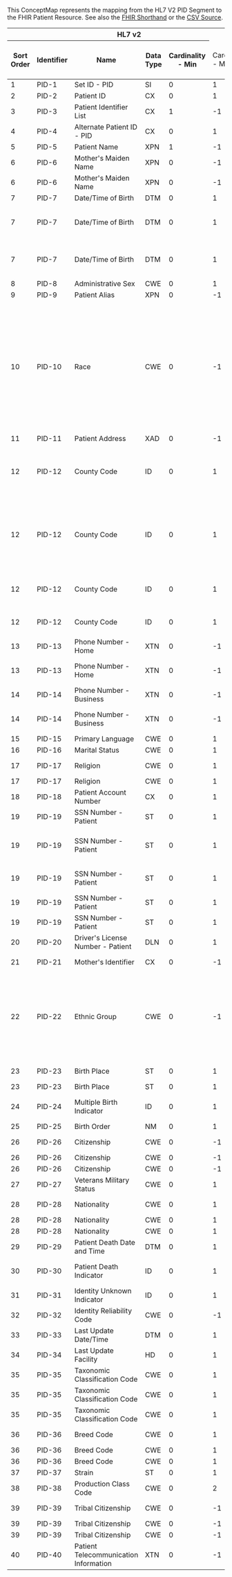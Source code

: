
This ConceptMap represents the mapping from the HL7 V2 PID Segment to the FHIR Patient Resource. See also the <a href='https://github.com/HL7/v2-to-fhir/blob/master/tank/Segment PID to Patient.fsh'>FHIR Shorthand</a> or the <a href='https://github.com/HL7/v2-to-fhir/blob/master/mappings/segments/HL7 Segment - FHIR R4_ PID[Patient] - PID.csv'>CSV Source</a>.
<table class='grid'><thead>
<tr><th colspan='6'>HL7 v2</th><th colspan='3'>Condition (IF True, args)</th><th colspan='7'>HL7 FHIR</th><th rowspan='2'>Comments</th></tr>
<tr><th title='Rows are listed in sequence of how they appear in the v2 standard. The first column, Sort Order, provides a sort order that can re-create the original v2 standard sequence in case one opts to re-sort/filter the rows.'>Sort Order</th><th title='Contains the formal Segment Name and Field Sequence according to the base standard using &quot;-&quot; as the delimiter.'>Identifier</th><th title='The formal name of the field in the most current published version.'>Name</th><th title='The data type of the field in the most current published version if not deprecated, otherwise the data type at the time it was deprecated and removed.'>Data Type</th><th title='The V2 min cardinality expressed numerically.'>Cardinality - Min</th><td style='border-right: 2px' title='The V2 max cardinality expressed numerically.'>Cardinality - Max</td><th title='Condition in an easy to read syntax (Computable ANTLR)'>Computable ANTLR</th><th title='Condition in FHIRPath Notation'>Computable FHIRPath</th><td style='border-right: 2px' title='Condition expressed in narrative form'>Narrative</td><th title='An existing FHIR attribute in the target FHIR version.'>FHIR Attribute</th><th title='A proposed extension. It will be expressed with #ext-...# around the proposed name. '>Extension</th><th title='The FHIR attribute&apos;s data type in the target FHIR version.'>Data Type</th><th title='The FHIR min cardinality expressed numerically.'>Cardinality - Min</th><td style='border-right: 2px' title='The FHIR max cardinality expressed numerically.'>Cardinality - Max</td><th title='The URL to the Data Type Map that is to be used for the attribute in this segment.'>Data Type Mapping</th><th title='The fixed or computed value to assign'>Assignment</th><th title='The URL to the Vocabulary Map that is to be used for the coded element for this attribute.'>Vocabulary Mapping<br/>(IS, ID, CE, CEN, CWE)</th></tr></thead>
<tbody>
<tr><td>1</td><td>PID-1</td><td>Set ID - PID</td><td>SI</td><td>0</td><td style='border-right: 2px'>1</td><td></td><td></td><td style='border-right: 2px'></td><td></td><td></td><td></td><td></td><td></td><td></td><td></td><td></td><td></td></tr>
<tr><td>2</td><td>PID-2</td><td>Patient ID</td><td>CX</td><td>0</td><td style='border-right: 2px'>1</td><td></td><td></td><td style='border-right: 2px'></td><td><a href='https://hl7.org/fhir/R4/Patient.Patient-definitions.html#Patient.identifier'>Patient.identifier</a></td><td></td><td><a href='https://hl7.org/fhir/R4/Patient.Patient-definitions.html#Patient.Identifier'>Patient.Identifier</a></td><td>0</td><td>-1</td><td><a href='ConceptMap-datatype-cx-to-identifier.html'>CX[Identifier]</a></td><td></td><td></td><td></td></tr>
<tr><td>3</td><td>PID-3</td><td>Patient Identifier List</td><td>CX</td><td>1</td><td style='border-right: 2px'>-1</td><td></td><td></td><td style='border-right: 2px'></td><td><a href='https://hl7.org/fhir/R4/Patient.Patient-definitions.html#Patient.identifier'>Patient.identifier</a></td><td></td><td><a href='https://hl7.org/fhir/R4/Patient.Patient-definitions.html#Patient.Identifier'>Patient.Identifier</a></td><td>0</td><td>-1</td><td><a href='ConceptMap-datatype-cx-to-identifier.html'>CX[Identifier]</a></td><td></td><td></td><td></td></tr>
<tr><td>4</td><td>PID-4</td><td>Alternate Patient ID - PID</td><td>CX</td><td>0</td><td style='border-right: 2px'>1</td><td></td><td></td><td style='border-right: 2px'></td><td><a href='https://hl7.org/fhir/R4/Patient.Patient-definitions.html#Patient.identifier'>Patient.identifier</a></td><td></td><td><a href='https://hl7.org/fhir/R4/Patient.Patient-definitions.html#Patient.Identifier'>Patient.Identifier</a></td><td>0</td><td>-1</td><td><a href='ConceptMap-datatype-cx-to-identifier.html'>CX[Identifier]</a></td><td></td><td></td><td></td></tr>
<tr><td>5</td><td>PID-5</td><td>Patient Name</td><td>XPN</td><td>1</td><td style='border-right: 2px'>-1</td><td></td><td></td><td style='border-right: 2px'></td><td><a href='https://hl7.org/fhir/R4/Patient.Patient-definitions.html#Patient.name'>Patient.name</a></td><td></td><td><a href='https://hl7.org/fhir/R4/Patient.Patient-definitions.html#Patient.HumanName'>Patient.HumanName</a></td><td>0</td><td>-1</td><td><a href='ConceptMap-datatype-xpn-to-humanname.html'>XPN[HumanName]</a></td><td></td><td></td><td></td></tr>
<tr><td>6</td><td>PID-6</td><td>Mother's Maiden Name</td><td>XPN</td><td>0</td><td style='border-right: 2px'>-1</td><td></td><td></td><td style='border-right: 2px'></td><td><a href='https://hl7.org/fhir/R4/Patient.Patient-definitions.html#Patient.extension.url'>Patient.extension.url</a></td><td></td><td><a href='https://hl7.org/fhir/R4/Patient.Patient-definitions.html#Patient.uri'>Patient.uri</a></td><td>1</td><td>1</td><td></td><td></td><td>"<a href='http://hl7.org/fhir/StructureDefinition/patient-mothersMaidenName'>http://hl7.org/fhir/StructureDefinition/patient-mothersMaidenName</a>"</td><td></td></tr>
<tr><td>6</td><td>PID-6</td><td>Mother's Maiden Name</td><td>XPN</td><td>0</td><td style='border-right: 2px'>-1</td><td></td><td></td><td style='border-right: 2px'></td><td><a href='https://hl7.org/fhir/R4/Patient.Patient-definitions.html#Patient.extension.valueString'>Patient.extension.valueString</a></td><td></td><td><a href='https://hl7.org/fhir/R4/Patient.Patient-definitions.html#Patient.string'>Patient.string</a></td><td>1</td><td>1</td><td><a href='ConceptMap-datatype-xpn-to-string.html'>XPN[String]</a></td><td></td><td></td><td></td></tr>
<tr><td>7</td><td>PID-7</td><td>Date/Time of Birth</td><td>DTM</td><td>0</td><td style='border-right: 2px'>1</td><td></td><td></td><td style='border-right: 2px'></td><td><a href='https://hl7.org/fhir/R4/Patient.Patient-definitions.html#Patient.birthDate'>Patient.birthDate</a></td><td></td><td><a href='https://hl7.org/fhir/R4/Patient.Patient-definitions.html#Patient.date'>Patient.date</a></td><td>0</td><td>1</td><td></td><td></td><td></td><td></td></tr>
<tr><td>7</td><td>PID-7</td><td>Date/Time of Birth</td><td>DTM</td><td>0</td><td style='border-right: 2px'>1</td><td>IF PID-7 LENGTH GREATER THAN 8</td><td></td><td style='border-right: 2px'></td><td><a href='https://hl7.org/fhir/R4/Patient.Patient-definitions.html#Patient.birthDate.extension.url'>Patient.birthDate.extension.url</a></td><td></td><td><a href='https://hl7.org/fhir/R4/Patient.Patient-definitions.html#Patient.uri'>Patient.uri</a></td><td>1</td><td>1</td><td></td><td></td><td>"<a href='http://hl7.org/fhir/StructureDefinition/patient-birthTime'>http://hl7.org/fhir/StructureDefinition/patient-birthTime</a>"</td><td></td></tr>
<tr><td>7</td><td>PID-7</td><td>Date/Time of Birth</td><td>DTM</td><td>0</td><td style='border-right: 2px'>1</td><td>IF PID-7 LENGTH GREATER THAN 8</td><td></td><td style='border-right: 2px'></td><td><a href='https://hl7.org/fhir/R4/Patient.Patient-definitions.html#Patient.birthDate.extension.valueDateTime'>Patient.birthDate.extension.valueDateTime</a></td><td></td><td><a href='https://hl7.org/fhir/R4/Patient.Patient-definitions.html#Patient.dateTime'>Patient.dateTime</a></td><td>1</td><td>1</td><td></td><td></td><td></td><td></td></tr>
<tr><td>8</td><td>PID-8</td><td>Administrative Sex</td><td>CWE</td><td>0</td><td style='border-right: 2px'>1</td><td></td><td></td><td style='border-right: 2px'></td><td><a href='https://hl7.org/fhir/R4/Patient.Patient-definitions.html#Patient.gender'>Patient.gender</a></td><td></td><td><a href='https://hl7.org/fhir/R4/Patient.Patient-definitions.html#Patient.code'>Patient.code</a></td><td>0</td><td>1</td><td><a href='ConceptMap-datatype-cwe-to-code.html'>CWE[code]</a></td><td>Gender</td><td></td><td></td></tr>
<tr><td>9</td><td>PID-9</td><td>Patient Alias</td><td>XPN</td><td>0</td><td style='border-right: 2px'>-1</td><td></td><td></td><td style='border-right: 2px'></td><td><a href='https://hl7.org/fhir/R4/Patient.Patient-definitions.html#Patient.name'>Patient.name</a></td><td></td><td><a href='https://hl7.org/fhir/R4/Patient.Patient-definitions.html#Patient.HumanName'>Patient.HumanName</a></td><td>0</td><td>-1</td><td><a href='ConceptMap-datatype-xpn-to-humanname.html'>XPN[HumanName]</a></td><td></td><td></td><td></td></tr>
<tr><td>10</td><td>PID-10</td><td>Race</td><td>CWE</td><td>0</td><td style='border-right: 2px'>-1</td><td></td><td></td><td style='border-right: 2px'>PID-10 is may map different based on local requirements and should use the local extension, e.g., US = US Core Race Extension, AUS = indiginous extension.</td><td></td><td>local implementation</td><td></td><td></td><td></td><td></td><td></td><td></td><td></td></tr>
<tr><td>11</td><td>PID-11</td><td>Patient Address</td><td>XAD</td><td>0</td><td style='border-right: 2px'>-1</td><td></td><td></td><td style='border-right: 2px'></td><td><a href='https://hl7.org/fhir/R4/Patient.Patient-definitions.html#Patient.address'>Patient.address</a></td><td></td><td><a href='https://hl7.org/fhir/R4/Patient.Patient-definitions.html#Patient.Address'>Patient.Address</a></td><td>0</td><td>-1</td><td><a href='ConceptMap-datatype-xad-to-address.html'>XAD[Address]</a></td><td></td><td></td><td></td></tr>
<tr><td>12</td><td>PID-12</td><td>County Code</td><td>ID</td><td>0</td><td style='border-right: 2px'>1</td><td>IF PID-11 LST.COUNT EQUALS 1 AND PID-11.9 IS NOT VALUED</td><td></td><td style='border-right: 2px'></td><td><a href='https://hl7.org/fhir/R4/Patient.Patient-definitions.html#Patient.address.district'>Patient.address.district</a></td><td></td><td><a href='https://hl7.org/fhir/R4/Patient.Patient-definitions.html#Patient.string'>Patient.string</a></td><td>0</td><td>1</td><td><a href='ConceptMap-datatype-id-to-string.html'>ID[String]</a></td><td></td><td></td><td></td></tr>
<tr><td>12</td><td>PID-12</td><td>County Code</td><td>ID</td><td>0</td><td style='border-right: 2px'>1</td><td>IF PID-11 LST.COUNT EQUALS 1 AND PID-11.9 IS VALUED NOT EQUAL PID-12</td><td></td><td style='border-right: 2px'></td><td><a href='https://hl7.org/fhir/R4/Patient.Patient-definitions.html#Patient.address.district'>Patient.address.district</a></td><td></td><td><a href='https://hl7.org/fhir/R4/Patient.Patient-definitions.html#Patient.string'>Patient.string</a></td><td></td><td></td><td><a href='ConceptMap-datatype-id-to-string.html'>ID[String]</a></td><td></td><td></td><td></td></tr>
<tr><td>12</td><td>PID-12</td><td>County Code</td><td>ID</td><td>0</td><td style='border-right: 2px'>1</td><td>IF PID-11 LST.COUNT GREATER THAN 1</td><td></td><td style='border-right: 2px'></td><td><a href='https://hl7.org/fhir/R4/Patient.Patient-definitions.html#Patient.address.district'>Patient.address.district</a></td><td></td><td><a href='https://hl7.org/fhir/R4/Patient.Patient-definitions.html#Patient.string'>Patient.string</a></td><td>0</td><td>1</td><td><a href='ConceptMap-datatype-id-to-string.html'>ID[String]</a></td><td></td><td></td><td></td></tr>
<tr><td>12</td><td>PID-12</td><td>County Code</td><td>ID</td><td>0</td><td style='border-right: 2px'>1</td><td>IF PID-11 IS NOT VALUED</td><td></td><td style='border-right: 2px'></td><td><a href='https://hl7.org/fhir/R4/Patient.Patient-definitions.html#Patient.address.district'>Patient.address.district</a></td><td></td><td><a href='https://hl7.org/fhir/R4/Patient.Patient-definitions.html#Patient.string'>Patient.string</a></td><td>0</td><td>1</td><td><a href='ConceptMap-datatype-id-to-string.html'>ID[String]</a></td><td></td><td></td><td></td></tr>
<tr><td>13</td><td>PID-13</td><td>Phone Number - Home</td><td>XTN</td><td>0</td><td style='border-right: 2px'>-1</td><td></td><td></td><td style='border-right: 2px'></td><td><a href='https://hl7.org/fhir/R4/Patient.Patient-definitions.html#Patient.telecom'>Patient.telecom</a></td><td></td><td><a href='https://hl7.org/fhir/R4/Patient.Patient-definitions.html#Patient.ContactPoint'>Patient.ContactPoint</a></td><td>0</td><td>-1</td><td><a href='ConceptMap-datatype-xtn-to-contactpoint.html'>XTN[ContactPoint]</a></td><td></td><td></td><td></td></tr>
<tr><td>13</td><td>PID-13</td><td>Phone Number - Home</td><td>XTN</td><td>0</td><td style='border-right: 2px'>-1</td><td>IF PID-13.2 IS NOT VALUED</td><td></td><td style='border-right: 2px'></td><td><a href='https://hl7.org/fhir/R4/Patient.Patient-definitions.html#Patient.telecom.use'>Patient.telecom.use</a></td><td></td><td></td><td></td><td></td><td></td><td></td><td>"home"</td><td></td></tr>
<tr><td>14</td><td>PID-14</td><td>Phone Number - Business</td><td>XTN</td><td>0</td><td style='border-right: 2px'>-1</td><td></td><td></td><td style='border-right: 2px'></td><td><a href='https://hl7.org/fhir/R4/Patient.Patient-definitions.html#Patient.telecom'>Patient.telecom</a></td><td></td><td><a href='https://hl7.org/fhir/R4/Patient.Patient-definitions.html#Patient.ContactPoint'>Patient.ContactPoint</a></td><td>0</td><td>-1</td><td><a href='ConceptMap-datatype-xtn-to-contactpoint.html'>XTN[ContactPoint]</a></td><td></td><td></td><td></td></tr>
<tr><td>14</td><td>PID-14</td><td>Phone Number - Business</td><td>XTN</td><td>0</td><td style='border-right: 2px'>-1</td><td>IF PID-14.2 IS NOT VALUED</td><td></td><td style='border-right: 2px'></td><td><a href='https://hl7.org/fhir/R4/Patient.Patient-definitions.html#Patient.telecom.use'>Patient.telecom.use</a></td><td></td><td></td><td></td><td></td><td></td><td></td><td>"work"</td><td></td></tr>
<tr><td>15</td><td>PID-15</td><td>Primary Language</td><td>CWE</td><td>0</td><td style='border-right: 2px'>1</td><td></td><td></td><td style='border-right: 2px'></td><td><a href='https://hl7.org/fhir/R4/Patient.Patient-definitions.html#Patient.communication.language'>Patient.communication.language</a></td><td></td><td><a href='https://hl7.org/fhir/R4/Patient.Patient-definitions.html#Patient.CodeableConcept'>Patient.CodeableConcept</a></td><td>0</td><td>-1</td><td><a href='ConceptMap-datatype-cwe-to-codeableconcept.html'>CWE[CodeableConcept]</a></td><td>Language</td><td></td><td></td></tr>
<tr><td>16</td><td>PID-16</td><td>Marital Status</td><td>CWE</td><td>0</td><td style='border-right: 2px'>1</td><td></td><td></td><td style='border-right: 2px'></td><td><a href='https://hl7.org/fhir/R4/Patient.Patient-definitions.html#Patient.maritalStatus'>Patient.maritalStatus</a></td><td></td><td><a href='https://hl7.org/fhir/R4/Patient.Patient-definitions.html#Patient.CodeableConcept'>Patient.CodeableConcept</a></td><td>0</td><td>1</td><td><a href='ConceptMap-datatype-cwe-to-codeableconcept.html'>CWE[CodeableConcept]</a></td><td>MaritalStatus</td><td></td><td></td></tr>
<tr><td>17</td><td>PID-17</td><td>Religion</td><td>CWE</td><td>0</td><td style='border-right: 2px'>1</td><td></td><td></td><td style='border-right: 2px'></td><td><a href='https://hl7.org/fhir/R4/Patient.Patient-definitions.html#Patient.extension.url'>Patient.extension.url</a></td><td></td><td><a href='https://hl7.org/fhir/R4/Patient.Patient-definitions.html#Patient.uri'>Patient.uri</a></td><td>1</td><td>1</td><td></td><td></td><td>"<a href='http://hl7.org/fhir/StructureDefinition/patient-religion'>http://hl7.org/fhir/StructureDefinition/patient-religion</a>"</td><td></td></tr>
<tr><td>17</td><td>PID-17</td><td>Religion</td><td>CWE</td><td>0</td><td style='border-right: 2px'>1</td><td></td><td></td><td style='border-right: 2px'></td><td><a href='https://hl7.org/fhir/R4/Patient.Patient-definitions.html#Patient.extension.valueCodeableConcept'>Patient.extension.valueCodeableConcept</a></td><td></td><td><a href='https://hl7.org/fhir/R4/Patient.Patient-definitions.html#Patient.CodeableConcept'>Patient.CodeableConcept</a></td><td>1</td><td>1</td><td><a href='ConceptMap-datatype-cwe-to-codeableconcept.html'>CWE[CodeableConcept]</a></td><td>Religion</td><td></td><td></td></tr>
<tr><td>18</td><td>PID-18</td><td>Patient Account Number</td><td>CX</td><td>0</td><td style='border-right: 2px'>1</td><td></td><td></td><td style='border-right: 2px'></td><td></td><td></td><td></td><td></td><td></td><td></td><td></td><td></td><td></td></tr>
<tr><td>19</td><td>PID-19</td><td>SSN Number - Patient</td><td>ST</td><td>0</td><td style='border-right: 2px'>1</td><td></td><td></td><td style='border-right: 2px'></td><td><a href='https://hl7.org/fhir/R4/Patient.Patient-definitions.html#Patient.identifier.value'>Patient.identifier.value</a></td><td></td><td><a href='https://hl7.org/fhir/R4/Patient.Patient-definitions.html#Patient.string'>Patient.string</a></td><td>0</td><td>1</td><td></td><td></td><td></td><td></td></tr>
<tr><td>19</td><td>PID-19</td><td>SSN Number - Patient</td><td>ST</td><td>0</td><td style='border-right: 2px'>1</td><td></td><td></td><td style='border-right: 2px'>If in the US and various other jurisdictions</td><td><a href='https://hl7.org/fhir/R4/Patient.Patient-definitions.html#Patient.identifier.type.coding.code'>Patient.identifier.type.coding.code</a></td><td></td><td><a href='https://hl7.org/fhir/R4/Patient.Patient-definitions.html#Patient.code'>Patient.code</a></td><td>0</td><td>1</td><td></td><td></td><td>"SS"</td><td></td></tr>
<tr><td>19</td><td>PID-19</td><td>SSN Number - Patient</td><td>ST</td><td>0</td><td style='border-right: 2px'>1</td><td></td><td></td><td style='border-right: 2px'>If outside the US for certain jurisdictions</td><td><a href='https://hl7.org/fhir/R4/Patient.Patient-definitions.html#Patient.identifier.type.coding.code'>Patient.identifier.type.coding.code</a></td><td></td><td><a href='https://hl7.org/fhir/R4/Patient.Patient-definitions.html#Patient.code'>Patient.code</a></td><td>0</td><td>1</td><td></td><td></td><td>"SB"</td><td></td></tr>
<tr><td>19</td><td>PID-19</td><td>SSN Number - Patient</td><td>ST</td><td>0</td><td style='border-right: 2px'>1</td><td></td><td></td><td style='border-right: 2px'></td><td><a href='https://hl7.org/fhir/R4/Patient.Patient-definitions.html#Patient.identifier.type.coding.system'>Patient.identifier.type.coding.system</a></td><td></td><td><a href='https://hl7.org/fhir/R4/Patient.Patient-definitions.html#Patient.uri'>Patient.uri</a></td><td>0</td><td>1</td><td></td><td></td><td>"<a href='http://terminology.hl7.org/CodeSystem/v2-0203'>http://terminology.hl7.org/CodeSystem/v2-0203</a>"</td><td></td></tr>
<tr><td>19</td><td>PID-19</td><td>SSN Number - Patient</td><td>ST</td><td>0</td><td style='border-right: 2px'>1</td><td></td><td></td><td style='border-right: 2px'></td><td><a href='https://hl7.org/fhir/R4/Patient.Patient-definitions.html#Patient.identifier.system'>Patient.identifier.system</a></td><td></td><td><a href='https://hl7.org/fhir/R4/Patient.Patient-definitions.html#Patient.uri'>Patient.uri</a></td><td>0</td><td>1</td><td></td><td></td><td>"<a href='http://hl7.org/fhir/sid/us-ssn.'>http://hl7.org/fhir/sid/us-ssn.</a>"</td><td></td></tr>
<tr><td>20</td><td>PID-20</td><td>Driver's License Number - Patient</td><td>DLN</td><td>0</td><td style='border-right: 2px'>1</td><td></td><td></td><td style='border-right: 2px'></td><td><a href='https://hl7.org/fhir/R4/Patient.Patient-definitions.html#Patient.identifier'>Patient.identifier</a></td><td></td><td><a href='https://hl7.org/fhir/R4/Patient.Patient-definitions.html#Patient.Identifier'>Patient.Identifier</a></td><td>0</td><td>1</td><td><a href='ConceptMap-datatype-dln-to-identifier.html'>DLN[Identifier]</a></td><td></td><td></td><td></td></tr>
<tr><td>21</td><td>PID-21</td><td>Mother's Identifier</td><td>CX</td><td>0</td><td style='border-right: 2px'>-1</td><td></td><td></td><td style='border-right: 2px'></td><td><a href='https://hl7.org/fhir/R4/Patient.Patient-definitions.html#Patient.$this'>Patient.$this</a></td><td></td><td></td><td></td><td></td><td><a href='ConceptMap-datatype-cx-mother-to-relatedperson.html'>CX[RelatedPerson-Mother]</a></td><td></td><td></td><td></td></tr>
<tr><td>22</td><td>PID-22</td><td>Ethnic Group</td><td>CWE</td><td>0</td><td style='border-right: 2px'>-1</td><td></td><td></td><td style='border-right: 2px'>If PID-22 is for administrative purposes use, then use your local extension, e.g., for US = US Core Ethnicity.</td><td></td><td>local implementation</td><td></td><td></td><td></td><td></td><td></td><td></td><td></td></tr>
<tr><td>23</td><td>PID-23</td><td>Birth Place</td><td>ST</td><td>0</td><td style='border-right: 2px'>1</td><td></td><td></td><td style='border-right: 2px'></td><td><a href='https://hl7.org/fhir/R4/Patient.Patient-definitions.html#Patient.extension.url'>Patient.extension.url</a></td><td></td><td><a href='https://hl7.org/fhir/R4/Patient.Patient-definitions.html#Patient.uri'>Patient.uri</a></td><td>1</td><td>1</td><td></td><td></td><td>"<a href='http://hl7.org/fhir/StructureDefinition/patient-birthPlace'>http://hl7.org/fhir/StructureDefinition/patient-birthPlace</a>"</td><td></td></tr>
<tr><td>23</td><td>PID-23</td><td>Birth Place</td><td>ST</td><td>0</td><td style='border-right: 2px'>1</td><td></td><td></td><td style='border-right: 2px'></td><td><a href='https://hl7.org/fhir/R4/Patient.Patient-definitions.html#Patient.extension.valueAddress.text'>Patient.extension.valueAddress.text</a></td><td></td><td><a href='https://hl7.org/fhir/R4/Patient.Patient-definitions.html#Patient.string'>Patient.string</a></td><td>0</td><td>1</td><td></td><td></td><td></td><td></td></tr>
<tr><td>24</td><td>PID-24</td><td>Multiple Birth Indicator</td><td>ID</td><td>0</td><td style='border-right: 2px'>1</td><td>IF PID-25 NOT VALUED</td><td></td><td style='border-right: 2px'></td><td><a href='https://hl7.org/fhir/R4/Patient.Patient-definitions.html#Patient.multipleBirthBoolean'>Patient.multipleBirthBoolean</a></td><td></td><td><a href='https://hl7.org/fhir/R4/Patient.Patient-definitions.html#Patient.boolean'>Patient.boolean</a></td><td>0</td><td>1</td><td><a href='ConceptMap-datatype-id-to-boolean.html'>ID[Boolean]</a></td><td>Yes/No</td><td></td><td></td></tr>
<tr><td>25</td><td>PID-25</td><td>Birth Order</td><td>NM</td><td>0</td><td style='border-right: 2px'>1</td><td></td><td></td><td style='border-right: 2px'></td><td><a href='https://hl7.org/fhir/R4/Patient.Patient-definitions.html#Patient.multipleBirthInteger'>Patient.multipleBirthInteger</a></td><td></td><td><a href='https://hl7.org/fhir/R4/Patient.Patient-definitions.html#Patient.integer'>Patient.integer</a></td><td>0</td><td>1</td><td></td><td></td><td></td><td></td></tr>
<tr><td>26</td><td>PID-26</td><td>Citizenship</td><td>CWE</td><td>0</td><td style='border-right: 2px'>-1</td><td></td><td></td><td style='border-right: 2px'></td><td><a href='https://hl7.org/fhir/R4/Patient.Patient-definitions.html#Patient.extension.url'>Patient.extension.url</a></td><td></td><td><a href='https://hl7.org/fhir/R4/Patient.Patient-definitions.html#Patient.uri'>Patient.uri</a></td><td>1</td><td>1</td><td></td><td></td><td>"<a href='http://hl7.org/fhir/StructureDefinition/patient-citizenship'>http://hl7.org/fhir/StructureDefinition/patient-citizenship</a>"</td><td></td></tr>
<tr><td>26</td><td>PID-26</td><td>Citizenship</td><td>CWE</td><td>0</td><td style='border-right: 2px'>-1</td><td></td><td></td><td style='border-right: 2px'></td><td><a href='https://hl7.org/fhir/R4/Patient.Patient-definitions.html#Patient.extension.extension.url'>Patient.extension.extension.url</a></td><td></td><td><a href='https://hl7.org/fhir/R4/Patient.Patient-definitions.html#Patient.uri'>Patient.uri</a></td><td>1</td><td>1</td><td></td><td></td><td>"code"</td><td></td></tr>
<tr><td>26</td><td>PID-26</td><td>Citizenship</td><td>CWE</td><td>0</td><td style='border-right: 2px'>-1</td><td></td><td></td><td style='border-right: 2px'></td><td><a href='https://hl7.org/fhir/R4/Patient.Patient-definitions.html#Patient.extension.extension.valueCodeableConcept'>Patient.extension.extension.valueCodeableConcept</a></td><td></td><td><a href='https://hl7.org/fhir/R4/Patient.Patient-definitions.html#Patient.CodeableConcept'>Patient.CodeableConcept</a></td><td>1</td><td>1</td><td><a href='ConceptMap-datatype-cwe-to-codeableconcept.html'>CWE[CodeableConcept]</a></td><td></td><td></td><td></td></tr>
<tr><td>27</td><td>PID-27</td><td>Veterans Military Status</td><td>CWE</td><td>0</td><td style='border-right: 2px'>1</td><td></td><td></td><td style='border-right: 2px'></td><td></td><td>extension??-veteranMilitaryStatus</td><td><a href='https://hl7.org/fhir/R4/Patient.Patient-definitions.html#Patient.CodeableConcept'>Patient.CodeableConcept</a></td><td>0</td><td>1</td><td><a href='ConceptMap-datatype-cwe-to-codeableconcept.html'>CWE[CodeableConcept]</a></td><td></td><td></td><td></td></tr>
<tr><td>28</td><td>PID-28</td><td>Nationality</td><td>CWE</td><td>0</td><td style='border-right: 2px'>1</td><td></td><td></td><td style='border-right: 2px'></td><td><a href='https://hl7.org/fhir/R4/Patient.Patient-definitions.html#Patient.extension.url'>Patient.extension.url</a></td><td></td><td><a href='https://hl7.org/fhir/R4/Patient.Patient-definitions.html#Patient.uri'>Patient.uri</a></td><td>1</td><td>1</td><td></td><td></td><td>"<a href='http://hl7.org/fhir/StructureDefinition/patient-nationality'>http://hl7.org/fhir/StructureDefinition/patient-nationality</a>"</td><td></td></tr>
<tr><td>28</td><td>PID-28</td><td>Nationality</td><td>CWE</td><td>0</td><td style='border-right: 2px'>1</td><td></td><td></td><td style='border-right: 2px'></td><td><a href='https://hl7.org/fhir/R4/Patient.Patient-definitions.html#Patient.extension.extension.url'>Patient.extension.extension.url</a></td><td></td><td><a href='https://hl7.org/fhir/R4/Patient.Patient-definitions.html#Patient.uri'>Patient.uri</a></td><td>1</td><td>1</td><td></td><td></td><td>"code"</td><td></td></tr>
<tr><td>28</td><td>PID-28</td><td>Nationality</td><td>CWE</td><td>0</td><td style='border-right: 2px'>1</td><td></td><td></td><td style='border-right: 2px'></td><td><a href='https://hl7.org/fhir/R4/Patient.Patient-definitions.html#Patient.extension.extension.valueCodeableConcept'>Patient.extension.extension.valueCodeableConcept</a></td><td></td><td><a href='https://hl7.org/fhir/R4/Patient.Patient-definitions.html#Patient.CodeableConcept'>Patient.CodeableConcept</a></td><td>1</td><td>1</td><td><a href='ConceptMap-datatype-cwe-to-codeableconcept.html'>CWE[CodeableConcept]</a></td><td></td><td></td><td></td></tr>
<tr><td>29</td><td>PID-29</td><td>Patient Death Date and Time</td><td>DTM</td><td>0</td><td style='border-right: 2px'>1</td><td></td><td></td><td style='border-right: 2px'></td><td><a href='https://hl7.org/fhir/R4/Patient.Patient-definitions.html#Patient.deceasedDateTime'>Patient.deceasedDateTime</a></td><td></td><td><a href='https://hl7.org/fhir/R4/Patient.Patient-definitions.html#Patient.dateTime'>Patient.dateTime</a></td><td>0</td><td>1</td><td></td><td></td><td></td><td></td></tr>
<tr><td>30</td><td>PID-30</td><td>Patient Death Indicator</td><td>ID</td><td>0</td><td style='border-right: 2px'>1</td><td>IF PID-29 NOT VALUED</td><td></td><td style='border-right: 2px'></td><td><a href='https://hl7.org/fhir/R4/Patient.Patient-definitions.html#Patient.deceasedBoolean'>Patient.deceasedBoolean</a></td><td></td><td><a href='https://hl7.org/fhir/R4/Patient.Patient-definitions.html#Patient.boolean'>Patient.boolean</a></td><td>0</td><td>1</td><td><a href='ConceptMap-datatype-id-to-boolean.html'>ID[Boolean]</a></td><td>Yes/No</td><td></td><td></td></tr>
<tr><td>31</td><td>PID-31</td><td>Identity Unknown Indicator</td><td>ID</td><td>0</td><td style='border-right: 2px'>1</td><td></td><td></td><td style='border-right: 2px'></td><td></td><td>extension??-identityUnknown</td><td><a href='https://hl7.org/fhir/R4/Patient.Patient-definitions.html#Patient.boolean'>Patient.boolean</a></td><td>0</td><td>1</td><td><a href='ConceptMap-datatype-id-to-boolean.html'>ID[Boolean]</a></td><td>Yes/No</td><td></td><td></td></tr>
<tr><td>32</td><td>PID-32</td><td>Identity Reliability Code</td><td>CWE</td><td>0</td><td style='border-right: 2px'>-1</td><td></td><td></td><td style='border-right: 2px'></td><td></td><td></td><td></td><td></td><td></td><td></td><td></td><td></td><td></td></tr>
<tr><td>33</td><td>PID-33</td><td>Last Update Date/Time</td><td>DTM</td><td>0</td><td style='border-right: 2px'>1</td><td></td><td></td><td style='border-right: 2px'></td><td><a href='https://hl7.org/fhir/R4/resource.html#Meta'>meta.lastUpdated</a></td><td></td><td><a href='https://hl7.org/fhir/R4/Patient.Patient-definitions.html#Patient.instant'>Patient.instant</a></td><td>0</td><td>1</td><td></td><td></td><td></td><td></td></tr>
<tr><td>34</td><td>PID-34</td><td>Last Update Facility</td><td>HD</td><td>0</td><td style='border-right: 2px'>1</td><td></td><td></td><td style='border-right: 2px'></td><td></td><td>Meta.extension??-lastUpdatedFacility(Organization)</td><td><a href='https://hl7.org/fhir/R4/references.html'>Reference</a>(<a href='https://hl7.org/fhir/R4/Patient.Patient-definitions.html#Patient.Organization'>Patient.Organization</a>)</td><td>0</td><td>1</td><td></td><td></td><td></td><td></td></tr>
<tr><td>35</td><td>PID-35</td><td>Taxonomic Classification Code</td><td>CWE</td><td>0</td><td style='border-right: 2px'>1</td><td></td><td></td><td style='border-right: 2px'></td><td><a href='https://hl7.org/fhir/R4/Patient.Patient-definitions.html#Patient.extension.url'>Patient.extension.url</a></td><td></td><td><a href='https://hl7.org/fhir/R4/Patient.Patient-definitions.html#Patient.uri'>Patient.uri</a></td><td>0</td><td>-1</td><td></td><td></td><td>"<a href='http://hl7.org/fhir/StructureDefinition/patient-animal'>http://hl7.org/fhir/StructureDefinition/patient-animal</a>"</td><td></td></tr>
<tr><td>35</td><td>PID-35</td><td>Taxonomic Classification Code</td><td>CWE</td><td>0</td><td style='border-right: 2px'>1</td><td></td><td></td><td style='border-right: 2px'></td><td><a href='https://hl7.org/fhir/R4/Patient.Patient-definitions.html#Patient.extension.extension.url'>Patient.extension.extension.url</a></td><td></td><td><a href='https://hl7.org/fhir/R4/Patient.Patient-definitions.html#Patient.uri'>Patient.uri</a></td><td>0</td><td>1</td><td></td><td></td><td>"species"</td><td></td></tr>
<tr><td>35</td><td>PID-35</td><td>Taxonomic Classification Code</td><td>CWE</td><td>0</td><td style='border-right: 2px'>1</td><td></td><td></td><td style='border-right: 2px'></td><td><a href='https://hl7.org/fhir/R4/Patient.Patient-definitions.html#Patient.extension.extension.valueCodeableConcept'>Patient.extension.extension.valueCodeableConcept</a></td><td></td><td><a href='https://hl7.org/fhir/R4/Patient.Patient-definitions.html#Patient.CodeableConcept'>Patient.CodeableConcept</a></td><td>0</td><td>1</td><td><a href='ConceptMap-datatype-cwe-to-codeableconcept.html'>CWE[CodeableConcept]</a></td><td></td><td></td><td></td></tr>
<tr><td>36</td><td>PID-36</td><td>Breed Code</td><td>CWE</td><td>0</td><td style='border-right: 2px'>1</td><td></td><td></td><td style='border-right: 2px'></td><td><a href='https://hl7.org/fhir/R4/Patient.Patient-definitions.html#Patient.extension.url'>Patient.extension.url</a></td><td></td><td><a href='https://hl7.org/fhir/R4/Patient.Patient-definitions.html#Patient.uri'>Patient.uri</a></td><td>0</td><td>-1</td><td></td><td></td><td>"<a href='http://hl7.org/fhir/StructureDefinition/patient-animal'>http://hl7.org/fhir/StructureDefinition/patient-animal</a>"</td><td></td></tr>
<tr><td>36</td><td>PID-36</td><td>Breed Code</td><td>CWE</td><td>0</td><td style='border-right: 2px'>1</td><td></td><td></td><td style='border-right: 2px'></td><td><a href='https://hl7.org/fhir/R4/Patient.Patient-definitions.html#Patient.extension.extension.url'>Patient.extension.extension.url</a></td><td></td><td><a href='https://hl7.org/fhir/R4/Patient.Patient-definitions.html#Patient.uri'>Patient.uri</a></td><td>0</td><td>1</td><td></td><td></td><td>"breed"</td><td></td></tr>
<tr><td>36</td><td>PID-36</td><td>Breed Code</td><td>CWE</td><td>0</td><td style='border-right: 2px'>1</td><td></td><td></td><td style='border-right: 2px'></td><td><a href='https://hl7.org/fhir/R4/Patient.Patient-definitions.html#Patient.extension.extension.valueCodeableConcept'>Patient.extension.extension.valueCodeableConcept</a></td><td></td><td><a href='https://hl7.org/fhir/R4/Patient.Patient-definitions.html#Patient.CodeableConcept'>Patient.CodeableConcept</a></td><td>0</td><td>1</td><td><a href='ConceptMap-datatype-cwe-to-codeableconcept.html'>CWE[CodeableConcept]</a></td><td></td><td></td><td></td></tr>
<tr><td>37</td><td>PID-37</td><td>Strain</td><td>ST</td><td>0</td><td style='border-right: 2px'>1</td><td></td><td></td><td style='border-right: 2px'></td><td></td><td></td><td></td><td></td><td></td><td></td><td></td><td></td><td></td></tr>
<tr><td>38</td><td>PID-38</td><td>Production Class Code</td><td>CWE</td><td>0</td><td style='border-right: 2px'>2</td><td></td><td></td><td style='border-right: 2px'></td><td></td><td></td><td></td><td></td><td></td><td></td><td></td><td></td><td></td></tr>
<tr><td>39</td><td>PID-39</td><td>Tribal Citizenship</td><td>CWE</td><td>0</td><td style='border-right: 2px'>-1</td><td></td><td></td><td style='border-right: 2px'></td><td><a href='https://hl7.org/fhir/R4/Patient.Patient-definitions.html#Patient.extension.url'>Patient.extension.url</a></td><td></td><td><a href='https://hl7.org/fhir/R4/Patient.Patient-definitions.html#Patient.uri'>Patient.uri</a></td><td>1</td><td>1</td><td></td><td></td><td>"<a href='http://hl7.org/fhir/StructureDefinition/patient-citizenship'>http://hl7.org/fhir/StructureDefinition/patient-citizenship</a>"</td><td></td></tr>
<tr><td>39</td><td>PID-39</td><td>Tribal Citizenship</td><td>CWE</td><td>0</td><td style='border-right: 2px'>-1</td><td></td><td></td><td style='border-right: 2px'></td><td><a href='https://hl7.org/fhir/R4/Patient.Patient-definitions.html#Patient.extension.extension.url'>Patient.extension.extension.url</a></td><td></td><td><a href='https://hl7.org/fhir/R4/Patient.Patient-definitions.html#Patient.uri'>Patient.uri</a></td><td>1</td><td>1</td><td></td><td></td><td>"code"</td><td></td></tr>
<tr><td>39</td><td>PID-39</td><td>Tribal Citizenship</td><td>CWE</td><td>0</td><td style='border-right: 2px'>-1</td><td></td><td></td><td style='border-right: 2px'></td><td><a href='https://hl7.org/fhir/R4/Patient.Patient-definitions.html#Patient.extension.extension.valueCodeableConcept'>Patient.extension.extension.valueCodeableConcept</a></td><td></td><td><a href='https://hl7.org/fhir/R4/Patient.Patient-definitions.html#Patient.CodeableConcept'>Patient.CodeableConcept</a></td><td>1</td><td>1</td><td><a href='ConceptMap-datatype-cwe-to-codeableconcept.html'>CWE[CodeableConcept]</a></td><td></td><td></td><td></td></tr>
<tr><td>40</td><td>PID-40</td><td>Patient Telecommunication Information</td><td>XTN</td><td>0</td><td style='border-right: 2px'>-1</td><td></td><td></td><td style='border-right: 2px'></td><td><a href='https://hl7.org/fhir/R4/Patient.Patient-definitions.html#Patient.telecom'>Patient.telecom</a></td><td></td><td><a href='https://hl7.org/fhir/R4/Patient.Patient-definitions.html#Patient.ContactPoint'>Patient.ContactPoint</a></td><td>0</td><td>-1</td><td><a href='ConceptMap-datatype-xtn-to-contactpoint.html'>XTN[ContactPoint]</a></td><td></td><td></td><td></td></tr>
</tbody>
</table>
